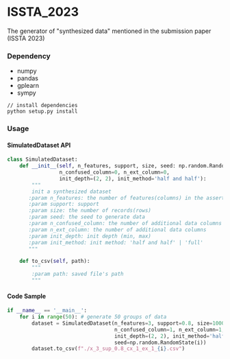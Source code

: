 # ISSTA_2023

The generator of "synthesized data" mentioned in the submission paper (ISSTA 2023)

### Dependency
- numpy
- pandas
- gplearn
- sympy

```commandline
// install dependencies
python setup.py install
```
### Usage

#### SimulatedDataset API
```python
class SimulatedDataset:
    def __init__(self, n_features, support, size, seed: np.random.RandomState,
                 n_confused_column=0, n_ext_column=0,
                 init_depth=(2, 2), init_method='half and half'):
        """
        init a synthesized dataset
       :param n_features: the number of features(columns) in the assertion
       :param support: support
       :param size: the number of records(rows)
       :param seed: the seed to generate data
       :param n_confused_column: the number of additional data columns which are filled with obfuscation
       :param n_ext_column: the number of additional data columns
       :param init_depth: init depth (min, max)
       :param init_method: init method: 'half and half' | 'full'
       """

    def to_csv(self, path):
        """
        :param path: saved file's path
        """
```

#### Code Sample
```python
if __name__ == '__main__':
    for i in range(50): # generate 50 groups of data
        dataset = SimulatedDataset(n_features=3, support=0.8, size=10000,
                                   n_confused_column=1, n_ext_column=1,
                                   init_depth=(2, 2), init_method='half and half',
                                   seed=np.random.RandomState(i))
        dataset.to_csv(f"./x_3_sup_0.8_cx_1_ex_1_{i}.csv")
```